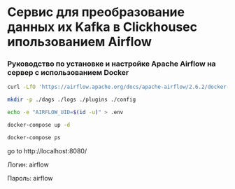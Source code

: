 # Cервис для преобразование данных их Kafka в Clickhouseс ипользованием Airflow


### Руководство по установке и настройке Apache Airflow на сервер с использованием Docker

```Bash
curl -LfO 'https://airflow.apache.org/docs/apache-airflow/2.6.2/docker-compose.yaml'
```

```Bash
mkdir -p ./dags ./logs ./plugins ./config
```

```Bash
echo -e "AIRFLOW_UID=$(id -u)" > .env
```

```Bash
docker-compose up -d
```

```Bash
docker-compose ps
```

go to http://localhost:8080/

Логин: airflow

Пароль: airflow